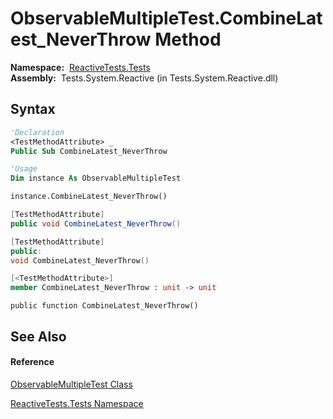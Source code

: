 # ObservableMultipleTest.CombineLatest\_NeverThrow Method

**Namespace:**  [ReactiveTests.Tests](ReactiveTests.Tests\ReactiveTests.Tests.md)  
**Assembly:**  Tests.System.Reactive (in Tests.System.Reactive.dll)

## Syntax

```vb
'Declaration
<TestMethodAttribute> _
Public Sub CombineLatest_NeverThrow
```

```vb
'Usage
Dim instance As ObservableMultipleTest

instance.CombineLatest_NeverThrow()
```

```csharp
[TestMethodAttribute]
public void CombineLatest_NeverThrow()
```

```c++
[TestMethodAttribute]
public:
void CombineLatest_NeverThrow()
```

```fsharp
[<TestMethodAttribute>]
member CombineLatest_NeverThrow : unit -> unit 
```

```jscript
public function CombineLatest_NeverThrow()
```

## See Also

#### Reference

[ObservableMultipleTest Class](ObservableMultipleTest\ObservableMultipleTest.md)

[ReactiveTests.Tests Namespace](ReactiveTests.Tests\ReactiveTests.Tests.md)




